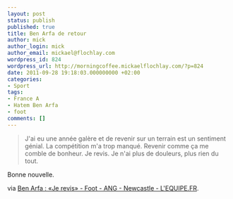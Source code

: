 ```yaml
---
layout: post
status: publish
published: true
title: Ben Arfa de retour
author: mick
author_login: mick
author_email: mickael@flochlay.com
wordpress_id: 824
wordpress_url: http://morningcoffee.mickaelflochlay.com/?p=824
date: 2011-09-28 19:18:03.000000000 +02:00
categories:
- Sport
tags:
- France A
- Hatem Ben Arfa
- foot
comments: []
---
```

<blockquote>J'ai eu une année galère et de revenir sur un terrain est un sentiment génial. La compétition m'a trop manqué. Revenir comme ça me comble de bonheur. Je revis. Je n'ai plus de douleurs, plus rien du tout.</blockquote>
Bonne nouvelle.

via <a href="http://www.lequipe.fr/Football/breves2011/20110921_151217_ben-arfa-je-revis.html">Ben Arfa : «Je revis» - Foot - ANG - Newcastle - L'EQUIPE.FR</a>.
